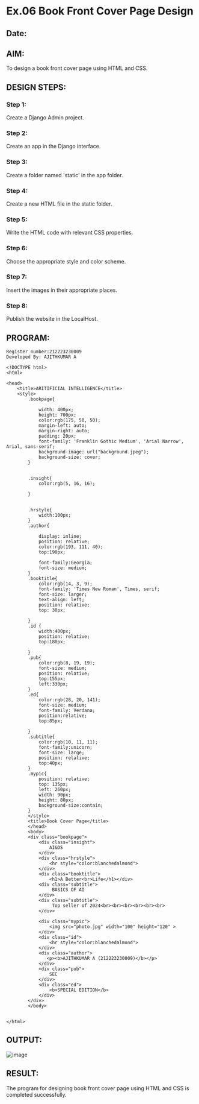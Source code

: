 # Ex.06 Book Front Cover Page Design
## Date:

## AIM:
To design a book front cover page using HTML and CSS.

## DESIGN STEPS:

### Step 1:
Create a Django Admin project.

### Step 2:
Create an app in the Django interface.

### Step 3:
Create a folder named 'static' in the app folder.

### Step 4:
Create a new HTML file in the static folder.

### Step 5:
Write the HTML code with relevant CSS properties.

### Step 6:
Choose the appropriate style and color scheme.

### Step 7:
Insert the images in their appropriate places.

### Step 8:
Publish the website in the LocalHost.

## PROGRAM:
~~~
Register number:212223230009
Developed By: AJITHKUMAR A

<!DOCTYPE html>
<html>

<head>
    <title>ARITIFICIAL INTELLIGENCE</title>
    <style>
        .bookpage{

            width: 400px;
            height: 700px;
            color:rgb(175, 50, 50);
            margin-left: auto;
            margin-right: auto;
            padding: 20px;
            font-family: 'Franklin Gothic Medium', 'Arial Narrow', Arial, sans-serif;
            background-image: url("background.jpeg");
            background-size: cover;
        }
            
        
        .insight{
            color:rgb(5, 16, 16);
        
        }
        
        
        .hrstyle{
            width:100px;
        }
        .author{
        
            display: inline;
            position: relative;
            color:rgb(193, 111, 40);
            top:190px;
            
            font-family:Georgia;
            font-size: medium;
        }
        .booktitle{
            color:rgb(14, 3, 9);
            font-family: 'Times New Roman', Times, serif;
            font-size: larger;
            text-align: left;
            position: relative;
            top: 30px;
        
        }
        .id {
            width:400px;
            position: relative;
            top:180px;
            
        }
        .pub{
            color:rgb(8, 19, 19);
            font-size: medium;
            position: relative;
            top:155px;
            left:330px;
        }
        .ed{
            color:rgb(28, 20, 141);
            font-size: medium;
            font-family: Verdana;
            position:relative;
            top:85px;
        
        }
        .subtitle{
            color:rgb(10, 11, 11);
            font-family:unicorn;
            font-size: large;
            position: relative;
            top:40px;
        }
        .mypic{
            position: relative;
            top: 135px;
            left: 260px;
            width: 90px;
            height: 80px;
            background-size:contain;
        }
        </style>
        <title>Book Cover Page</title>
        </head>
        <body>
        <div class="bookpage">
            <div class="insight">
                AI&DS
            </div>
            <div class="hrstyle">
                <hr style="color:blanchedalmond">
            </div>
            <div class="booktitle">
                <h1>A Better<br>Life</h1></div>
            <div class="subtitle">
                 BASICS OF AI
            </div>
            <div class="subtitle">
                 Top seller of 2024<br><br><br><br><br><br>
            </div>

            <div class="mypic">
                <img src="photo.jpg" width="100" height="120" >
            </div>
            <div class="id">
                <hr style="color:blanchedalmond">
            </div>
            <div class="author">
               <p><b>AJITHKUMAR A (212223230009)</b></p>
            </div>
            <div class="pub">
                SEC
            </div>
            <div class="ed">
                <b>SPECIAL EDITION</b>
            </div>
        </div>
        </body>
        

</html>
~~~

## OUTPUT:
![image](https://github.com/Ajith1413/cover/assets/139842524/4c89fb45-cd01-43de-8c36-f3e333b83333)


## RESULT:
The program for designing book front cover page using HTML and CSS is completed successfully.
